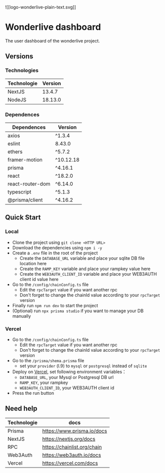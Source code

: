 ![[logo-wonderlive-plain-text.svg]]
# Wonderlive dashboard

The user dashboard of the wonderlive project.

## Versions
### Technologies

| **Technologie** | **Version** |
| --------------- | ------- |
| NextJS          | 13.4.7  |
| NodeJS          | 18.13.0 |
### Dependences

| **Dependences**  | **Version** |
| ---------------- | ----------- |
| axios            | ^1.3.4      |
| eslint           | 8.43.0      |
| ethers           | ^5.7.2      |
| framer-motion    | ^10.12.18   |
| prisma           | ^4.16.1     |
| react            | ^18.2.0     |
| react-router-dom | ^6.14.0     |
| typescript       | ^5.1.3      |
| @prisma/client   | ^4.16.2            |
## Quick Start
### Local

- Clone the project using `git clone <HTTP URL>`
- Download the dependencies using `npm i -y`
- Create a `.env` file in the root of the project
	- Create the `DATABASE_URL` variable and place your sqlite DB file location here
	- Create the `RAMP_KEY` variable and place your rampkey value here
	- Create the `WEB3AUTH_CLIENT_ID` variable and place your WEB3AUTH client id value here
- Go to the `/config/chainConfig.ts` file
	- Edit the `rpcTarget` value if you want another rpc
	- Don't forget to change the chainId value according to your `rpcTarget` version
- Finally run `npm run dev` to start the project
- (Optional) run `npx prisma studio` if you want to manage your DB manually
### Vercel

- Go to the `/config/chainConfig.ts` file
	- Edit the `rpcTarget` value if you want another rpc
	- Don't forget to change the chainId value according to your `rpcTarget` version
- Go to the `/prisma/shema.prisma` file
	- set your `provider` (l.9) to `mysql` or `postgresql` instead of `sqlite`
- Deploy on [Vercel](https://vercel.com/), set following environment variables：
	- `DATABASE_URL`, your Mysql or Postgresql DB url
	- `RAMP_KEY`, your rampkey
	- `WEB3AUTH_CLIENT_ID`, your WEB3AUTH client id
- Press the run button

## Need help

| Technologie | docs                        |
| ----------- | --------------------------- |
| Prisma      | https://www.prisma.io/docs  |
| NextJS      | https://nextjs.org/docs     |
| RPC         | https://chainlist.org/chain |
| Web3Auth    | https://web3auth.io/docs    |
| Vercel      | https://vercel.com/docs                            |

